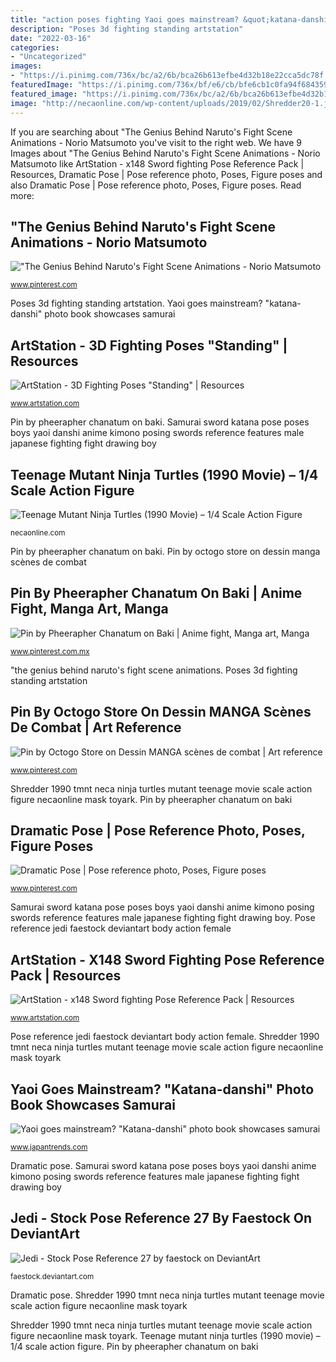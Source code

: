```yaml
---
title: "action poses fighting Yaoi goes mainstream? &quot;katana-danshi&quot; photo book showcases samurai"
description: "Poses 3d fighting standing artstation"
date: "2022-03-16"
categories:
- "Uncategorized"
images:
- "https://i.pinimg.com/736x/bc/a2/6b/bca26b613efbe4d32b18e22cca5dc78f.jpg"
featuredImage: "https://i.pinimg.com/736x/bf/e6/cb/bfe6cb1c0fa94f684359f669b668c908.jpg"
featured_image: "https://i.pinimg.com/736x/bc/a2/6b/bca26b613efbe4d32b18e22cca5dc78f.jpg"
image: "http://necaonline.com/wp-content/uploads/2019/02/Shredder20-1.jpg"
---
```


If you are searching about &quot;The Genius Behind Naruto&#039;s Fight Scene Animations - Norio Matsumoto you've visit to the right web. We have 9 Images about &quot;The Genius Behind Naruto&#039;s Fight Scene Animations - Norio Matsumoto like ArtStation - x148 Sword fighting Pose Reference Pack | Resources, Dramatic Pose | Pose reference photo, Poses, Figure poses and also Dramatic Pose | Pose reference photo, Poses, Figure poses. Read more:

## &quot;The Genius Behind Naruto&#039;s Fight Scene Animations - Norio Matsumoto

![&quot;The Genius Behind Naruto&#039;s Fight Scene Animations - Norio Matsumoto](https://i.pinimg.com/736x/bf/e6/cb/bfe6cb1c0fa94f684359f669b668c908.jpg "Samurai sword katana pose poses boys yaoi danshi anime kimono posing swords reference features male japanese fighting fight drawing boy")

<small>www.pinterest.com</small>

Poses 3d fighting standing artstation. Yaoi goes mainstream? &quot;katana-danshi&quot; photo book showcases samurai

## ArtStation - 3D Fighting Poses &quot;Standing&quot; | Resources

![ArtStation - 3D Fighting Poses &quot;Standing&quot; | Resources](https://cdna.artstation.com/p/marketplace/presentation_assets/000/153/038/large/file.jpg?1560251889 "Yaoi goes mainstream? &quot;katana-danshi&quot; photo book showcases samurai")

<small>www.artstation.com</small>

Pin by pheerapher chanatum on baki. Samurai sword katana pose poses boys yaoi danshi anime kimono posing swords reference features male japanese fighting fight drawing boy

## Teenage Mutant Ninja Turtles (1990 Movie) – 1/4 Scale Action Figure

![Teenage Mutant Ninja Turtles (1990 Movie) – 1/4 Scale Action Figure](http://necaonline.com/wp-content/uploads/2019/02/Shredder20-1.jpg "Matsumoto norio hinata indac aggressive")

<small>necaonline.com</small>

Pin by pheerapher chanatum on baki. Pin by octogo store on dessin manga scènes de combat

## Pin By Pheerapher Chanatum On Baki | Anime Fight, Manga Art, Manga

![Pin by Pheerapher Chanatum on Baki | Anime fight, Manga art, Manga](https://i.pinimg.com/736x/14/c0/e4/14c0e4463fc80cef433507c14b0713ec.jpg "Poses 3d fighting standing artstation")

<small>www.pinterest.com.mx</small>

&quot;the genius behind naruto&#039;s fight scene animations. Poses 3d fighting standing artstation

## Pin By Octogo Store On Dessin MANGA Scènes De Combat | Art Reference

![Pin by Octogo Store on Dessin MANGA scènes de combat | Art reference](https://i.pinimg.com/736x/bc/a2/6b/bca26b613efbe4d32b18e22cca5dc78f.jpg "Yaoi goes mainstream? &quot;katana-danshi&quot; photo book showcases samurai")

<small>www.pinterest.com</small>

Shredder 1990 tmnt neca ninja turtles mutant teenage movie scale action figure necaonline mask toyark. Pin by pheerapher chanatum on baki

## Dramatic Pose | Pose Reference Photo, Poses, Figure Poses

![Dramatic Pose | Pose reference photo, Poses, Figure poses](https://i.pinimg.com/736x/97/ee/41/97ee4144db5c508a6b99ada4536f36f3.jpg "Shredder 1990 tmnt neca ninja turtles mutant teenage movie scale action figure necaonline mask toyark")

<small>www.pinterest.com</small>

Samurai sword katana pose poses boys yaoi danshi anime kimono posing swords reference features male japanese fighting fight drawing boy. Pose reference jedi faestock deviantart body action female

## ArtStation - X148 Sword Fighting Pose Reference Pack | Resources

![ArtStation - x148 Sword fighting Pose Reference Pack | Resources](https://cdna.artstation.com/p/marketplace/presentation_assets/000/433/608/large/file.jpg?1593768327 "Pose reference jedi faestock deviantart body action female")

<small>www.artstation.com</small>

Pose reference jedi faestock deviantart body action female. Shredder 1990 tmnt neca ninja turtles mutant teenage movie scale action figure necaonline mask toyark

## Yaoi Goes Mainstream? &quot;Katana-danshi&quot; Photo Book Showcases Samurai

![Yaoi goes mainstream? &quot;Katana-danshi&quot; photo book showcases samurai](https://www.japantrends.com/japan-trends/wp-content/uploads/2015/04/kantana-danshi-yaoi-boys-love-samurai-sword-photo-book-2.jpg "&quot;the genius behind naruto&#039;s fight scene animations")

<small>www.japantrends.com</small>

Dramatic pose. Samurai sword katana pose poses boys yaoi danshi anime kimono posing swords reference features male japanese fighting fight drawing boy

## Jedi - Stock Pose Reference 27 By Faestock On DeviantArt

![Jedi - Stock Pose Reference 27 by faestock on DeviantArt](https://img00.deviantart.net/d040/i/2014/338/7/3/jedi____stock_pose_reference_27_by_faestock-d88nt6e.jpg "Pin by pheerapher chanatum on baki")

<small>faestock.deviantart.com</small>

Dramatic pose. Shredder 1990 tmnt neca ninja turtles mutant teenage movie scale action figure necaonline mask toyark

Shredder 1990 tmnt neca ninja turtles mutant teenage movie scale action figure necaonline mask toyark. Teenage mutant ninja turtles (1990 movie) – 1/4 scale action figure. Pin by pheerapher chanatum on baki

